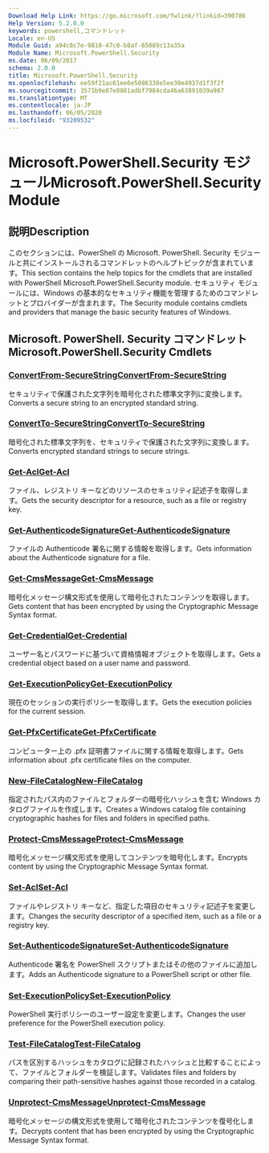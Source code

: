 ```yaml
---
Download Help Link: https://go.microsoft.com/fwlink/?linkid=390786
Help Version: 5.2.0.0
keywords: powershell,コマンドレット
Locale: en-US
Module Guid: a94c8c7e-9810-47c0-b8af-65089c13a35a
Module Name: Microsoft.PowerShell.Security
ms.date: 06/09/2017
schema: 2.0.0
title: Microsoft.PowerShell.Security
ms.openlocfilehash: ee59f21ac61ee6e5086338e5ee30e4937d1f3f2f
ms.sourcegitcommit: 3571b9e87e8881adbf7984cda46a63891039a987
ms.translationtype: MT
ms.contentlocale: ja-JP
ms.lasthandoff: 06/05/2020
ms.locfileid: "93209532"
---
```

# <span data-ttu-id="a7c36-103">Microsoft.PowerShell.Security モジュール</span><span class="sxs-lookup"><span data-stu-id="a7c36-103">Microsoft.PowerShell.Security Module</span></span>

## <span data-ttu-id="a7c36-104">説明</span><span class="sxs-lookup"><span data-stu-id="a7c36-104">Description</span></span>

<span data-ttu-id="a7c36-105">このセクションには、PowerShell の Microsoft. PowerShell. Security モジュールと共にインストールされるコマンドレットのヘルプトピックが含まれています。</span><span class="sxs-lookup"><span data-stu-id="a7c36-105">This section contains the help topics for the cmdlets that are installed with PowerShell Microsoft.PowerShell.Security module.</span></span> <span data-ttu-id="a7c36-106">セキュリティ モジュールには、Windows の基本的なセキュリティ機能を管理するためのコマンドレットとプロバイダーが含まれます。</span><span class="sxs-lookup"><span data-stu-id="a7c36-106">The Security module contains cmdlets and providers that manage the basic security features of Windows.</span></span>

## <span data-ttu-id="a7c36-107">Microsoft. PowerShell. Security コマンドレット</span><span class="sxs-lookup"><span data-stu-id="a7c36-107">Microsoft.PowerShell.Security Cmdlets</span></span>

### [<span data-ttu-id="a7c36-108">ConvertFrom-SecureString</span><span class="sxs-lookup"><span data-stu-id="a7c36-108">ConvertFrom-SecureString</span></span>](ConvertFrom-SecureString.md)
<span data-ttu-id="a7c36-109">セキュリティで保護された文字列を暗号化された標準文字列に変換します。</span><span class="sxs-lookup"><span data-stu-id="a7c36-109">Converts a secure string to an encrypted standard string.</span></span>

### [<span data-ttu-id="a7c36-110">ConvertTo-SecureString</span><span class="sxs-lookup"><span data-stu-id="a7c36-110">ConvertTo-SecureString</span></span>](ConvertTo-SecureString.md)
<span data-ttu-id="a7c36-111">暗号化された標準文字列を、セキュリティで保護された文字列に変換します。</span><span class="sxs-lookup"><span data-stu-id="a7c36-111">Converts encrypted standard strings to secure strings.</span></span>

### [<span data-ttu-id="a7c36-112">Get-Acl</span><span class="sxs-lookup"><span data-stu-id="a7c36-112">Get-Acl</span></span>](Get-Acl.md)
<span data-ttu-id="a7c36-113">ファイル、レジストリ キーなどのリソースのセキュリティ記述子を取得します。</span><span class="sxs-lookup"><span data-stu-id="a7c36-113">Gets the security descriptor for a resource, such as a file or registry key.</span></span>

### [<span data-ttu-id="a7c36-114">Get-AuthenticodeSignature</span><span class="sxs-lookup"><span data-stu-id="a7c36-114">Get-AuthenticodeSignature</span></span>](Get-AuthenticodeSignature.md)
<span data-ttu-id="a7c36-115">ファイルの Authenticode 署名に関する情報を取得します。</span><span class="sxs-lookup"><span data-stu-id="a7c36-115">Gets information about the Authenticode signature for a file.</span></span>

### [<span data-ttu-id="a7c36-116">Get-CmsMessage</span><span class="sxs-lookup"><span data-stu-id="a7c36-116">Get-CmsMessage</span></span>](Get-CmsMessage.md)
<span data-ttu-id="a7c36-117">暗号化メッセージ構文形式を使用して暗号化されたコンテンツを取得します。</span><span class="sxs-lookup"><span data-stu-id="a7c36-117">Gets content that has been encrypted by using the Cryptographic Message Syntax format.</span></span>

### [<span data-ttu-id="a7c36-118">Get-Credential</span><span class="sxs-lookup"><span data-stu-id="a7c36-118">Get-Credential</span></span>](Get-Credential.md)
<span data-ttu-id="a7c36-119">ユーザー名とパスワードに基づいて資格情報オブジェクトを取得します。</span><span class="sxs-lookup"><span data-stu-id="a7c36-119">Gets a credential object based on a user name and password.</span></span>

### [<span data-ttu-id="a7c36-120">Get-ExecutionPolicy</span><span class="sxs-lookup"><span data-stu-id="a7c36-120">Get-ExecutionPolicy</span></span>](Get-ExecutionPolicy.md)
<span data-ttu-id="a7c36-121">現在のセッションの実行ポリシーを取得します。</span><span class="sxs-lookup"><span data-stu-id="a7c36-121">Gets the execution policies for the current session.</span></span>

### [<span data-ttu-id="a7c36-122">Get-PfxCertificate</span><span class="sxs-lookup"><span data-stu-id="a7c36-122">Get-PfxCertificate</span></span>](Get-PfxCertificate.md)
<span data-ttu-id="a7c36-123">コンピューター上の .pfx 証明書ファイルに関する情報を取得します。</span><span class="sxs-lookup"><span data-stu-id="a7c36-123">Gets information about .pfx certificate files on the computer.</span></span>

### [<span data-ttu-id="a7c36-124">New-FileCatalog</span><span class="sxs-lookup"><span data-stu-id="a7c36-124">New-FileCatalog</span></span>](New-FileCatalog.md)
<span data-ttu-id="a7c36-125">指定されたパス内のファイルとフォルダーの暗号化ハッシュを含む Windows カタログファイルを作成します。</span><span class="sxs-lookup"><span data-stu-id="a7c36-125">Creates a Windows catalog file containing cryptographic hashes for files and folders in specified paths.</span></span>

### [<span data-ttu-id="a7c36-126">Protect-CmsMessage</span><span class="sxs-lookup"><span data-stu-id="a7c36-126">Protect-CmsMessage</span></span>](Protect-CmsMessage.md)
<span data-ttu-id="a7c36-127">暗号化メッセージ構文形式を使用してコンテンツを暗号化します。</span><span class="sxs-lookup"><span data-stu-id="a7c36-127">Encrypts content by using the Cryptographic Message Syntax format.</span></span>

### [<span data-ttu-id="a7c36-128">Set-Acl</span><span class="sxs-lookup"><span data-stu-id="a7c36-128">Set-Acl</span></span>](Set-Acl.md)
<span data-ttu-id="a7c36-129">ファイルやレジストリ キーなど、指定した項目のセキュリティ記述子を変更します。</span><span class="sxs-lookup"><span data-stu-id="a7c36-129">Changes the security descriptor of a specified item, such as a file or a registry key.</span></span>

### [<span data-ttu-id="a7c36-130">Set-AuthenticodeSignature</span><span class="sxs-lookup"><span data-stu-id="a7c36-130">Set-AuthenticodeSignature</span></span>](Set-AuthenticodeSignature.md)
<span data-ttu-id="a7c36-131">Authenticode 署名を PowerShell スクリプトまたはその他のファイルに追加します。</span><span class="sxs-lookup"><span data-stu-id="a7c36-131">Adds an Authenticode signature to a PowerShell script or other file.</span></span>

### [<span data-ttu-id="a7c36-132">Set-ExecutionPolicy</span><span class="sxs-lookup"><span data-stu-id="a7c36-132">Set-ExecutionPolicy</span></span>](Set-ExecutionPolicy.md)
<span data-ttu-id="a7c36-133">PowerShell 実行ポリシーのユーザー設定を変更します。</span><span class="sxs-lookup"><span data-stu-id="a7c36-133">Changes the user preference for the PowerShell execution policy.</span></span>

### [<span data-ttu-id="a7c36-134">Test-FileCatalog</span><span class="sxs-lookup"><span data-stu-id="a7c36-134">Test-FileCatalog</span></span>](Test-FileCatalog.md)
<span data-ttu-id="a7c36-135">パスを区別するハッシュをカタログに記録されたハッシュと比較することによって、ファイルとフォルダーを検証します。</span><span class="sxs-lookup"><span data-stu-id="a7c36-135">Validates files and folders by comparing their path-sensitive hashes against those recorded in a catalog.</span></span>

### [<span data-ttu-id="a7c36-136">Unprotect-CmsMessage</span><span class="sxs-lookup"><span data-stu-id="a7c36-136">Unprotect-CmsMessage</span></span>](Unprotect-CmsMessage.md)
<span data-ttu-id="a7c36-137">暗号化メッセージの構文形式を使用して暗号化されたコンテンツを復号化します。</span><span class="sxs-lookup"><span data-stu-id="a7c36-137">Decrypts content that has been encrypted by using the Cryptographic Message Syntax format.</span></span>
